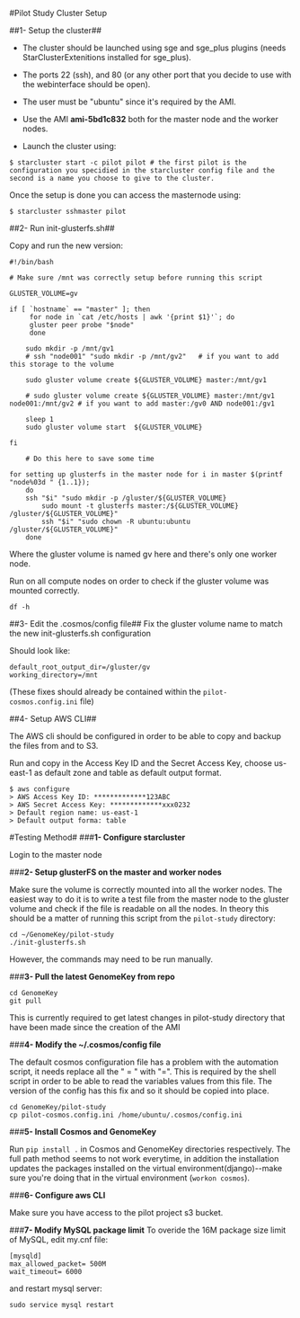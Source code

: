 #Pilot Study Cluster Setup

##1- Setup the cluster##

- The cluster should be launched using sge and sge_plus plugins (needs StarClusterExtenitions installed for sge_plus). 

- The ports 22 (ssh), and 80 (or any other port that you decide to use with the webinterface should be open).

- The user must be "ubuntu" since it's required by the AMI.

- Use the AMI **ami-5bd1c832** both for the master node and the worker nodes.

- Launch the cluster using: 

```
$ starcluster start -c pilot pilot # the first pilot is the configuration you specidied in the starcluster config file and the second is a name you choose to give to the cluster.
```

Once the setup is done you can access the masternode using: 

```
$ starcluster sshmaster pilot
```

##2- Run init-glusterfs.sh##

Copy and run the new version:

```
#!/bin/bash

# Make sure /mnt was correctly setup before running this script

GLUSTER_VOLUME=gv

if [ `hostname` == "master" ]; then
     for node in `cat /etc/hosts | awk '{print $1}'`; do 
     gluster peer probe "$node"
     done
     
    sudo mkdir -p /mnt/gv1
    # ssh "node001" "sudo mkdir -p /mnt/gv2"   # if you want to add this storage to the volume
      
    sudo gluster volume create ${GLUSTER_VOLUME} master:/mnt/gv1
    
    # sudo gluster volume create ${GLUSTER_VOLUME} master:/mnt/gv1 node001:/mnt/gv2 # if you want to add master:/gv0 AND node001:/gv1
      
    sleep 1
    sudo gluster volume start  ${GLUSTER_VOLUME}
    
fi
	
	# Do this here to save some time
	
for setting up glusterfs in the master node for i in master $(printf "node%03d " {1..1}); 
    do
	ssh "$i" "sudo mkdir -p /gluster/${GLUSTER_VOLUME}
    	sudo mount -t glusterfs master:/${GLUSTER_VOLUME} /gluster/${GLUSTER_VOLUME}"
    	ssh "$i" "sudo chown -R ubuntu:ubuntu /gluster/${GLUSTER_VOLUME}"
	done
```

Where the gluster volume is named gv here and there's only one worker node.

Run  on all compute nodes on order to check if the gluster volume was mounted correctly.

```
df -h
```

##3- Edit the .cosmos/config file##
Fix the gluster volume name to match the new init-glusterfs.sh configuration 

Should look like:

```
default_root_output_dir=/gluster/gv
working_directory=/mnt
```

(These fixes should already be contained within the ```pilot-cosmos.config.ini``` file)

##4- Setup AWS CLI##

The AWS cli should be configured in order to be able to copy and backup the files from and to S3.

Run and copy in the Access Key ID and the Secret Access Key, choose us-east-1 as default zone and table as default output format.

```
$ aws configure
> AWS Access Key ID: *************123ABC
> AWS Secret Access Key: *************xxx0232
> Default region name: us-east-1
> Default output forma: table
```

#Testing Method#
###**1- Configure starcluster**

Login to the master node

###**2- Setup glusterFS on the master and worker nodes**

Make sure the volume is correctly mounted into all the worker nodes. The easiest way to do it is to write a test file from the master node to the gluster volume and check if the file is readable on all the nodes.  In theory this should be a matter of running this script from the ```pilot-study``` directory:

```
cd ~/GenomeKey/pilot-study
./init-glusterfs.sh
```

However, the commands may need to be run manually.

###**3- Pull the latest GenomeKey from repo**

```
cd GenomeKey
git pull
````

This is currently required to get latest changes in pilot-study directory that have been made since the creation of the AMI

	
###**4- Modify the ~/.cosmos/config file**

The default cosmos configuration file has a problem with the automation script, it needs replace all the " = " with "=".
This is required by the shell script in order to be able to read the variables values from this file.  The version of the config has this fix and so it should be copied into place.

```
cd GenomeKey/pilot-study
cp pilot-cosmos.config.ini /home/ubuntu/.cosmos/config.ini
```

###**5- Install Cosmos and GenomeKey**

Run ```pip install .``` in Cosmos and GenomeKey directories respectively. The full path method seems to not work everytime, in addition the installation updates the packages installed on the virtual environment(django)--make sure you're doing that in the virtual environment (```workon cosmos```).

###**6- Configure aws CLI**

Make sure you have access to the pilot project s3 bucket.

###**7- Modify MySQL package limit**
To overide the 16M package size limit of MySQL, edit my.cnf file:

```
[mysqld]
max_allowed_packet= 500M
wait_timeout= 6000
```
and restart mysql server:

```
sudo service mysql restart
```


